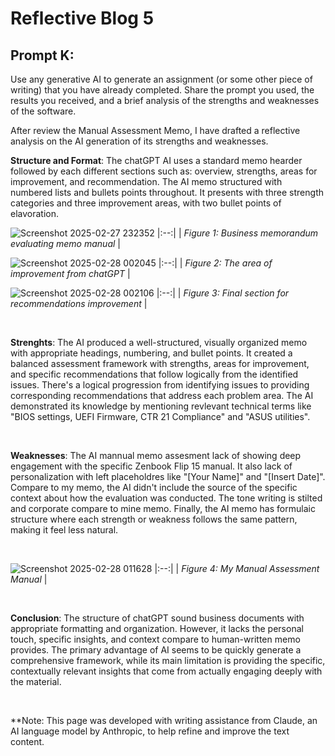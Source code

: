 # Reflective Blog 5

## Prompt K:

Use any generative AI to generate an assignment (or some other piece of writing) that you have already completed. Share the prompt you used, the results you received, and a brief analysis of the strengths and weaknesses of the software.

After review the Manual Assessment Memo, I have drafted a reflective analysis on the AI generation of its strengths and weaknesses. 
<br>


**Structure and Format**: The chatGPT AI uses a standard memo hearder followed by each different sections such as: overview, strengths, areas for improvement, and recommendation. The AI memo structured with numbered lists and bullets points throughout. It presents with three strength categories and three improvement areas, with two bullet points of elavoration. 

![Screenshot 2025-02-27 232352](https://github.com/user-attachments/assets/e07aac46-f700-4afe-af19-da2611f0a81d)
|:--:|
| *Figure 1: Business memorandum evaluating memo manual* |

![Screenshot 2025-02-28 002045](https://github.com/user-attachments/assets/f3724d13-f5be-401c-b1be-6e67ab93529f)
|:--:|
| *Figure 2: The area of improvement from chatGPT* |

![Screenshot 2025-02-28 002106](https://github.com/user-attachments/assets/493bad16-62fc-4ae1-aad2-3bf526bd88a5)
|:--:|
| *Figure 3: Final section for recommendations improvement* |

<br>

**Strenghts**: The AI produced a well-structured, visually organized memo with appropriate headings, numbering, and bullet points. It created a balanced assessment framework with strengths, areas for improvement, and specific recommendations that follow logically from the identified issues. There's a logical progression from identifying issues to providing corresponding recommendations that address each problem area. The AI demonstrated its knowledge by mentioning revlevant technical terms like "BIOS settings, UEFI Firmware, CTR 21 Compliance" and "ASUS utilities".

<br>




**Weaknesses**: The AI mannual memo assesment lack of showing deep engagement with the specific Zenbook Flip 15 manual. It also lack of personalization with left placeholdres like "[Your Name]" and "[Insert Date]". Compare to my memo, the AI didn't include the source of the specific context about how the evaluation was conducted. The tone writing is stilted and corporate compare to mine memo. Finally, the AI memo has formulaic structure where each strength or weakness follows the same pattern, making it feel less natural.

<br>

![Screenshot 2025-02-28 011628](https://github.com/user-attachments/assets/9a76d589-1786-4449-8746-45382be26d21)
|:--:|
| *Figure 4: My Manual Assessment Manual* |


<br>

**Conclusion**: The structure of chatGPT sound business documents with appropriate formatting and organization. However, it lacks the personal touch, specific insights, and context compare to human-written memo provides. The primary advantage of AI seems to be quickly generate a comprehensive framework, while its main limitation is providing the specific, contextually relevant insights that come from actually engaging deeply with the material.

<br>

**Note: This page was developed with writing assistance from Claude, an AI language model by Anthropic, to help refine and improve the text content.

